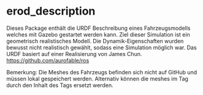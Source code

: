 # erod_description
Dieses Package enthält die URDF Beschreibung eines Fahrzeugsmodells welches mit Gazebo gestartet werden kann.
Ziel dieser Simulation ist ein geometrisch realistisches Modell. Die Dynamik-Eigenschaften wurden bewusst nicht realistisch gewählt, sodass eine Simulation möglich war.
Das URDF basiert auf einer Realisierung von James Chun.
https://github.com/aurofable/ros

Bemerkung: Die Meshes des Fahrzeugs befinden sich nicht auf GitHub und müssen lokal gespeichert werden. Alternativ können die meshes im <visual> Tag durch
den Inhalt des <collision> Tags ersetzt werden.
